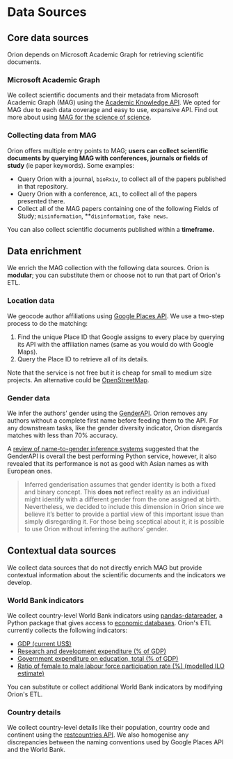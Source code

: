 # Data Sources #

## Core data sources ##

Orion depends on Microsoft Academic Graph for retrieving scientific documents.

### Microsoft Academic Graph ###

We collect scientific documents and their metadata from Microsoft Academic Graph (MAG) using the [Academic Knowledge API](https://www.microsoft.com/en-us/research/project/academic-knowledge/). We opted for MAG due to each data coverage and easy to use, expansive API. Find out more about using [MAG for the science of science](https://www.frontiersin.org/articles/10.3389/fdata.2019.00045/full).

### Collecting data from MAG ###

Orion offers multiple entry points to MAG; **users can collect scientific documents by querying MAG with conferences, journals or fields of study** (ie paper keywords). Some examples:

- Query Orion with a journal, `bioRxiv`, to collect all of the papers published in that repository.
- Query Orion with a conference, `ACL`, to collect all of the papers presented there.
- Collect all of the MAG papers containing one of the following Fields of Study; `misinformation`, **`disinformation`*,* `fake news`.

You can also collect scientific documents published within a **timeframe.** 

## Data enrichment ##

We enrich the MAG collection with the following data sources. Orion is **modular**; you can substitute them or choose not to run that part of Orion's ETL.

### Location data ###

We geocode author affiliations using [Google Places API](https://developers.google.com/places/web-service/intro). We use a two-step process to do the matching:

1. Find the unique Place ID that Google assigns to every place by querying its API with the affiliation names (same as you would do with Google Maps).
2. Query the Place ID to retrieve all of its details.

Note that the service is not free but it is cheap for small to medium size projects. An alternative could be [OpenStreetMap](https://wiki.openstreetmap.org/wiki/API_v0.6).

### Gender data ###

We infer the authors’ gender using the [GenderAPI](https://gender-api.com/). Orion removes any authors without a complete first name before feeding them to the API. For any downstream tasks, like the gender diversity indicator, Orion disregards matches with less than 70% accuracy.

A [review of name-to-gender inference systems](https://peerj.com/articles/cs-156/) suggested that the GenderAPI is overall the best performing Python service, however, it also revealed that its performance is not as good with Asian names as with European ones.

>Inferred genderisation assumes that gender identity is both a fixed and binary concept. This **does not** reflect reality as an individual might identify with a different gender from the one assigned at birth. Nevertheless, we decided to include this dimension in Orion since we believe it’s better to provide a partial view of this important issue than simply disregarding it. For those being sceptical about it, it is possible to use Orion without inferring the authors’ gender.

## Contextual data sources ##

We collect data sources that do not directly enrich MAG but provide contextual information about the scientific documents and the indicators we develop. 

### World Bank indicators ###

We collect country-level World Bank indicators using [pandas-datareader](https://github.com/pydata/pandas-datareader), a Python package that gives access to [economic databases](https://pandas-datareader.readthedocs.io/en/latest/readers/index.html). Orion's ETL currently collects the following indicators:

- [GDP (current US$)](https://data.worldbank.org/indicator/NY.GDP.MKTP.CD)
- [Research and development expenditure (% of GDP)](https://data.worldbank.org/indicator/GB.XPD.RSDV.GD.ZS)
- [Government expenditure on education, total (% of GDP)](https://data.worldbank.org/indicator/SE.XPD.TOTL.GD.ZS)
- [Ratio of female to male labour force participation rate (%) (modelled ILO estimate)](https://data.worldbank.org/indicator/SL.TLF.CACT.FM.ZS)

You can substitute or collect additional World Bank indicators by modifying Orion's ETL. 

### Country details ###

We collect country-level details like their population, country code and continent using the [restcountries API](https://github.com/apilayer/restcountries). We also homogenise any discrepancies between the naming conventions used by Google Places API and the World Bank.

